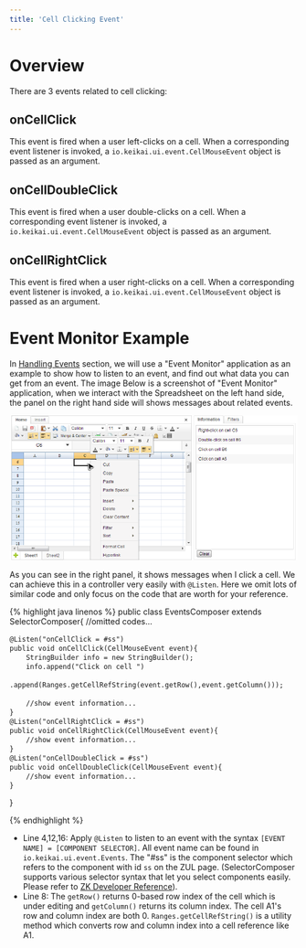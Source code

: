 ```yaml
---
title: 'Cell Clicking Event'
---
```


# Overview

There are 3 events related to cell clicking:

## onCellClick

This event is fired when a user left-clicks on a cell. When a
corresponding event listener is invoked, a `io.keikai.ui.event.CellMouseEvent` object is passed as an argument.

## onCellDoubleClick

This event is fired when a user double-clicks on a cell. When a
corresponding event listener is invoked, a `io.keikai.ui.event.CellMouseEvent` object is passed as an argument.

## onCellRightClick

This event is fired when a user right-clicks on a cell. When a
corresponding event listener is invoked, a `io.keikai.ui.event.CellMouseEvent` object is passed as an argument.

# Event Monitor Example

In [Handling Events](Handling_Events) section, we will use a "Event Monitor" application as an example to
show how to listen to an event, and find out what data you can get from an event.
The image Below is a screenshot of "Event Monitor" application, when we
interact with the Spreadsheet on the left hand side, the panel on the
right hand side will shows messages about related events.

![center](/assets/images/dev-ref/Zss-essentials-events-cellClicking.png)

As you can see in the right panel, it shows messages when I click a
cell. We can achieve this in a controller very easily with `@Listen`. Here we
omit lots of similar code and only focus on the code that are worth for your
reference.

{% highlight java linenos %}
public class EventsComposer extends SelectorComposer<Component>{
    //omitted codes...

    @Listen("onCellClick = #ss")
    public void onCellClick(CellMouseEvent event){
        StringBuilder info = new StringBuilder();
        info.append("Click on cell ")
        .append(Ranges.getCellRefString(event.getRow(),event.getColumn()));
        
        //show event information...
    }
    @Listen("onCellRightClick = #ss")
    public void onCellRightClick(CellMouseEvent event){
        //show event information...
    }
    @Listen("onCellDoubleClick = #ss")
    public void onCellDoubleClick(CellMouseEvent event){
        //show event information...
    }
    
}
    
{% endhighlight %}

  - Line 4,12,16: Apply `@Listen` to listen to an event with the syntax
    `[EVENT NAME] = [COMPONENT SELECTOR]`. All event name can be found
    in `io.keikai.ui.event.Events`.
    The "\#ss" is the component selector which refers to the component with
    id `ss` on the ZUL page. (SelectorComposer supports various selector
    syntax that let you select components easily. Please refer to [ZK
    Developer Reference](https://www.zkoss.org/wiki/ZK_Developer%27s_Reference/MVC/Controller/Wire_Components)).
  - Line 8: The `getRow()` returns 0-based row index of the cell which
    is under editing and `getColumn()` returns its column index. The cell A1's
    row and column index are both 0. `Ranges.getCellRefString()` is a
    utility method which converts row and column index into a cell
    reference like A1.
